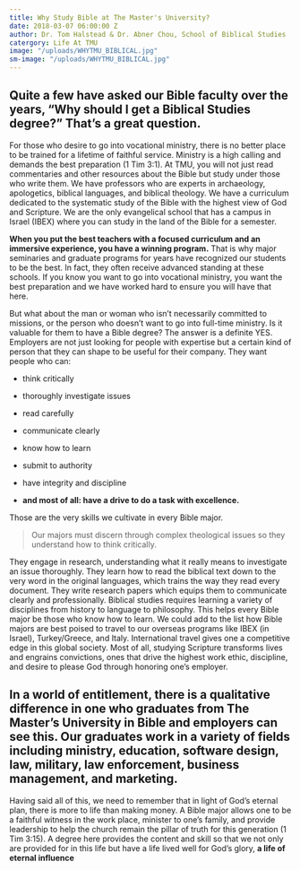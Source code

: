 ```yaml
---
title: Why Study Bible at The Master's University?
date: 2018-03-07 06:00:00 Z
author: Dr. Tom Halstead & Dr. Abner Chou, School of Biblical Studies
catergory: Life At TMU
image: "/uploads/WHYTMU_BIBLICAL.jpg"
sm-image: "/uploads/WHYTMU_BIBLICAL.jpg"
---
```


## Quite a few have asked our Bible faculty over the years, “Why should I get a Biblical Studies degree?”  That’s a great question.

For those who desire to go into vocational ministry, there is no better place to be trained for a lifetime of faithful service. Ministry is a high calling and demands the best preparation (1 Tim 3:1). At TMU, you will not just read commentaries and other resources about the Bible but study under those who write them. We have professors who are experts in archaeology, apologetics, biblical languages, and biblical theology. We have a curriculum dedicated to the systematic study of the Bible with the highest view of God and Scripture. We are the only evangelical school that has a campus in Israel (IBEX) where you can study in the land of the Bible for a semester. 

**When you put the best teachers with a focused curriculum and an immersive experience, you have a winning program.** That is why major seminaries and graduate programs for years have recognized our students to be the best. In fact, they often receive advanced standing at these schools. If you know you want to go into vocational ministry, you want the best preparation and we have worked hard to ensure you will have that here. 

But what about the man or woman who isn’t necessarily committed to missions, or the person who doesn’t want to go into full-time ministry.  Is it valuable for them to have a Bible degree?  The answer is a definite YES. Employers are not just looking for people with expertise but a certain kind of person that they can shape to be useful for their company. They want people who can: 

* think critically 
* thoroughly investigate issues 
* read carefully 
* communicate clearly 
* know how to learn
* submit to authority 
* have integrity and discipline

* **and most of all: have a drive to do a task with excellence.**

Those are the very skills we cultivate in every Bible major.
 
> Our majors must discern through complex theological issues so they understand how to think critically. 

They engage in research, understanding what it really means to investigate an issue thoroughly. They learn how to read the biblical text down to the very word in the original languages, which trains the way they read every document. They write research papers which equips them to communicate clearly and professionally. Biblical studies requires learning a variety of disciplines from history to language to philosophy. This helps every Bible major be those who know how to learn. We could add to the list how Bible majors are best poised to travel to our overseas programs like IBEX (in Israel), Turkey/Greece, and Italy. International travel gives one a competitive edge in this global society. Most of all, studying Scripture transforms lives and engrains convictions, ones that drive the highest work ethic, discipline, and desire to please God through honoring one’s employer. 

## In a world of entitlement, there is a qualitative difference in one who graduates from The Master’s University in Bible and employers can see this. Our graduates work in a variety of fields including ministry, education, software design, law, military, law enforcement, business management, and marketing.

Having said all of this, we need to remember that in light of God’s eternal plan, there is more to life than making money. A Bible major allows one to be a faithful witness in the work place, minister to one’s family, and provide leadership to help the church remain the pillar of truth for this generation (1 Tim 3:15). A degree here provides the content and skill so that we not only are provided for in this life but have a life lived well for God’s glory, **a life of eternal influence**